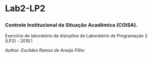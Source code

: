 # <p>Lab2-LP2</p>
### Controle Institucional da Situação Acadêmica (COISA).
<p>Exercício de laboratório da disicplina de Laboratório de Programação 2 (LP2) - 2018.1</p>
<p><em>Author: Euclides Ramos de Araújo Filho</em></p>
